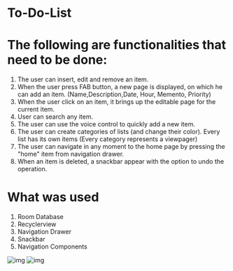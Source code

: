 # To-Do-List

# The following are functionalities that need to be done: 
1. The user can insert, edit and remove an item.
2. When the user press FAB button, a new page is displayed, on which he can add an item. (Name,Description,Date, Hour, Memento, Priority)
3. When the user click on an item, it brings up the editable page for the current item.
4. User can search any item.
5. The user can use the voice control to quickly add a new item.
6. The user can create categories of lists (and change their color). Every list has its own items (Every category represents a viewpager) 
7. The user can navigate in any moment to the home page by pressing the "home" item from navigation drawer. 
8. When an item is deleted, a snackbar appear with the option to undo the operation.

# What was used
1. Room Database
2. Recyclerview
3. Navigation Drawer
4. Snackbar
5. Navigation Components

![img](https://i.imgur.com/NgQGVbz.png)
![img](https://i.imgur.com/KC0ZnZe.png)
